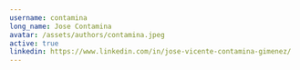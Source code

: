 ```yaml
---
username: contamina
long_name: Jose Contamina
avatar: /assets/authors/contamina.jpeg
active: true
linkedin: https://www.linkedin.com/in/jose-vicente-contamina-gimenez/
---
```

